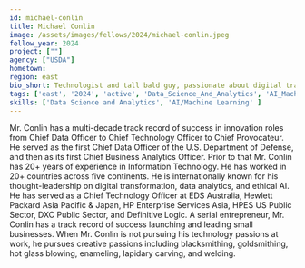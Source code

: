 ```yaml
---
id: michael-conlin
title: Michael Conlin
image: /assets/images/fellows/2024/michael-conlin.jpeg
fellow_year: 2024
project: [""]
agency: ["USDA"]
hometown: 
region: east
bio_short: Technologist and tall bald guy, passionate about digital transformation.
tags: ['east', '2024', 'active', 'Data_Science_And_Analytics', 'AI_Machine_Learning']
skills: ['Data Science and Analytics', 'AI/Machine Learning' ]
---
```

Mr. Conlin has a multi-decade track record of success in innovation roles from Chief Data Officer to Chief Technology Officer to Chief Provocateur. He served as the first Chief Data Officer of the U.S. Department of Defense, and then as its first Chief Business Analytics Officer. Prior to that Mr. Conlin has 20+ years of experience in Information Technology. He has worked in 20+ countries across five continents. He is internationally known for his thought-leadership on digital transformation, data analytics, and ethical AI. He has served as a Chief Technology Officer at EDS Australia, Hewlett Packard Asia Pacific & Japan, HP Enterprise Services Asia, HPES US Public Sector, DXC Public Sector, and Definitive Logic. A serial entrepreneur, Mr. Conlin has a track record of success launching and leading small businesses. When Mr. Conlin is not pursuing his technology passions at work, he pursues creative passions including blacksmithing, goldsmithing, hot glass blowing, enameling, lapidary carving, and welding.
